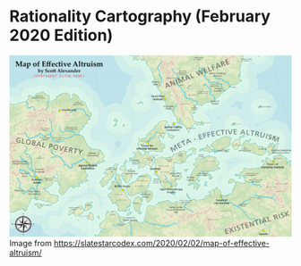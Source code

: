 # Rationality Cartography (February 2020 Edition)
![Map of Effective Altruism by Scott Alexander](map-feb-2020.jpg)
Image from https://slatestarcodex.com/2020/02/02/map-of-effective-altruism/